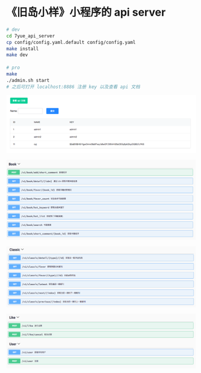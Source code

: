 # 《旧岛小样》小程序的 api server
```bash
# dev
cd 7yue_api_server
cp config/config.yaml.default config/config.yaml
make install
make dev

# pro
make
./admin.sh start
# 之后可打开 localhost:8886 注册 key 以及查看 api 文档
```

![/](images/1.png)

![book api](images/2.png)

![classic api](images/3.png)

![like and user api](images/4.png)
